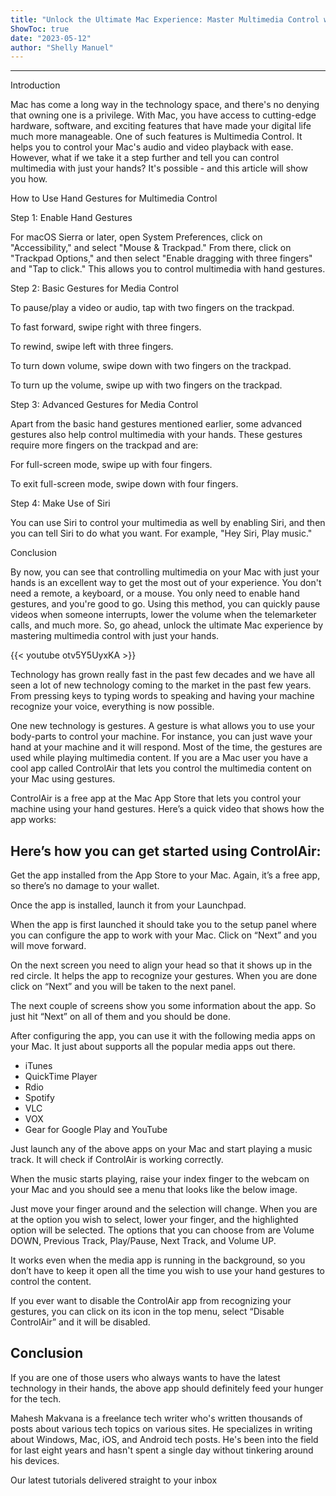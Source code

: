 ```yaml
---
title: "Unlock the Ultimate Mac Experience: Master Multimedia Control with Just Your Hands!"
ShowToc: true 
date: "2023-05-12"
author: "Shelly Manuel"
---
```

*****
Introduction

Mac has come a long way in the technology space, and there's no denying that owning one is a privilege. With Mac, you have access to cutting-edge hardware, software, and exciting features that have made your digital life much more manageable. One of such features is Multimedia Control. It helps you to control your Mac's audio and video playback with ease. However, what if we take it a step further and tell you can control multimedia with just your hands? It's possible - and this article will show you how.

How to Use Hand Gestures for Multimedia Control

Step 1: Enable Hand Gestures

For macOS Sierra or later, open System Preferences, click on "Accessibility," and select "Mouse & Trackpad." From there, click on "Trackpad Options," and then select "Enable dragging with three fingers" and "Tap to click." This allows you to control multimedia with hand gestures.

Step 2: Basic Gestures for Media Control

To pause/play a video or audio, tap with two fingers on the trackpad.

To fast forward, swipe right with three fingers.

To rewind, swipe left with three fingers.

To turn down volume, swipe down with two fingers on the trackpad.

To turn up the volume, swipe up with two fingers on the trackpad.

Step 3: Advanced Gestures for Media Control

Apart from the basic hand gestures mentioned earlier, some advanced gestures also help control multimedia with your hands. These gestures require more fingers on the trackpad and are:

For full-screen mode, swipe up with four fingers.

To exit full-screen mode, swipe down with four fingers.

Step 4: Make Use of Siri

You can use Siri to control your multimedia as well by enabling Siri, and then you can tell Siri to do what you want. For example, "Hey Siri, Play music."

Conclusion

By now, you can see that controlling multimedia on your Mac with just your hands is an excellent way to get the most out of your experience. You don't need a remote, a keyboard, or a mouse. You only need to enable hand gestures, and you're good to go. Using this method, you can quickly pause videos when someone interrupts, lower the volume when the telemarketer calls, and much more. So, go ahead, unlock the ultimate Mac experience by mastering multimedia control with just your hands.

{{< youtube otv5Y5UyxKA >}} 



Technology has grown really fast in the past few decades and we have all seen a lot of new technology coming to the market in the past few years. From pressing keys to typing words to speaking and having your machine recognize your voice, everything is now possible.
 
One new technology is gestures. A gesture is what allows you to use your body-parts to control your machine. For instance, you can just wave your hand at your machine and it will respond. Most of the time, the gestures are used while playing multimedia content. If you are a Mac user you have a cool app called ControlAir that lets you control the multimedia content on your Mac using gestures.
 
ControlAir is a free app at the Mac App Store that lets you control your machine using your hand gestures. Here’s a quick video that shows how the app works:
 
## Here’s how you can get started using ControlAir:
 
Get the app installed from the App Store to your Mac. Again, it’s a free app, so there’s no damage to your wallet.
 
Once the app is installed, launch it from your Launchpad.
 
When the app is first launched it should take you to the setup panel where you can configure the app to work with your Mac. Click on “Next” and you will move forward.
 

 
On the next screen you need to align your head so that it shows up in the red circle. It helps the app to recognize your gestures. When you are done click on “Next” and you will be taken to the next panel.
 
The next couple of screens show you some information about the app. So just hit “Next” on all of them and you should be done.
 
After configuring the app, you can use it with the following media apps on your Mac. It just about supports all the popular media apps out there.
 
- iTunes
 - QuickTime Player
 - Rdio
 - Spotify
 - VLC
 - VOX
 - Gear for Google Play and YouTube

 
Just launch any of the above apps on your Mac and start playing a music track. It will check if ControlAir is working correctly.
 
When the music starts playing, raise your index finger to the webcam on your Mac and you should see a menu that looks like the below image.
 
Just move your finger around and the selection will change. When you are at the option you wish to select, lower your finger, and the highlighted option will be selected. The options that you can choose from are Volume DOWN, Previous Track, Play/Pause, Next Track, and Volume UP.
 
It works even when the media app is running in the background, so you don’t have to keep it open all the time you wish to use your hand gestures to control the content.
 
If you ever want to disable the ControlAir app from recognizing your gestures, you can click on its icon in the top menu, select “Disable ControlAir” and it will be disabled.
 
## Conclusion
 
If you are one of those users who always wants to have the latest technology in their hands, the above app should definitely feed your hunger for the tech.
 
Mahesh Makvana is a freelance tech writer who's written thousands of posts about various tech topics on various sites. He specializes in writing about Windows, Mac, iOS, and Android tech posts. He's been into the field for last eight years and hasn't spent a single day without tinkering around his devices.
 
Our latest tutorials delivered straight to your inbox




